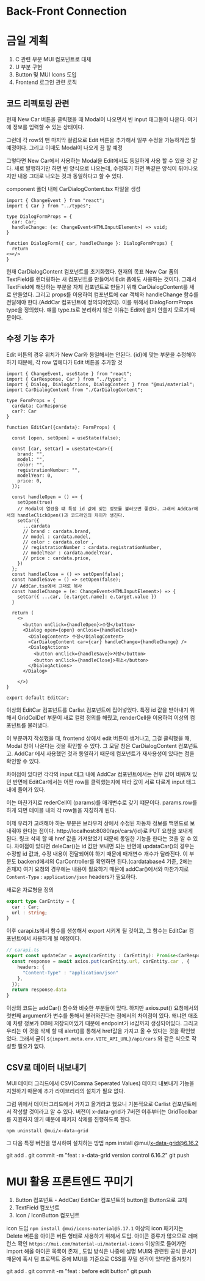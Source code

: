 # Back-Front Connection



# 금일 계획
1. C 관련 부분 MUI 컴포넌트로 대체
2. U 부분 구현
3. Button 및 MUI Icons 도입
4. Frontend 로그인 관련 로직

## 코드 리펙토링 관련
현재 New Car 버튼을 클릭했을 때 Modal이 나오면서 빈 input 태그들이 나온다. 여기에 정보를 입력할 수 있는 상태이다.

그런데 각 row의 맨 마지막 컬럼으로 Edit 버튼을 추가해서 일부 수정을 가능하게끔 할 예정이다. 그리고 이때도 Modal이 나오게 끔 할 예정

그렇다면 New Car에서 사용하는 Modal을 Edit에서도 동일하게 사용 할 수 있을 것 같다. 새로 발행하기만 하면 빈 양식으로 나오는데, 수정하기 하면 똑같은 양식이 튀어나오지만 내용 그대로 나오는 것과 동일하다고 할 수 있다.

component 폴더 내에 CarDialogContent.tsx 파일을 생성

```tsx
import { ChangeEvent } from "react";
import { Car } from "../types";

type DialogFormProps = {
  car: Car;
  handleChange: (e: ChangeEvent<HTMLInputElement>) => void;
}

function DialogForm({ car, handleChange }: DialogFormProps) {
  return
<></>
}
```
현재 CarDialogContent 컴포넌트를 초기화했다.
현재의 목표 New Car 폼의 TextField를 렌더링하는 새 컴포넌트를 만들어서 Edit 폼에도 사용하는 것이다.
그래서 TextField에 해당하는 부분을 자체 컴포넌트로 만들기 위해 CarDialogContent를 새로 만들었다. 그리고 props를 이용하여 컴포넌트에 car 객체와 handleChange 함수를 전달해야 한다.(AddCar 컴포넌트에 정의되어있다). 이를 위해서 DialogFormProps type을 정의했다. 얘를 type.ts로 분리하지 않은 이유는 Edit에 쓸지 안쓸지 모르기 때문이다.


## 수정 기능 추가

Edit 버튼의 경우 위치가 New Car와 동일해서는 안된다. {id}에 맞는 부분을 수정해야 하기 때문에, 각 row 옆에다가 Edit 버튼을 추가할 것 

```tsx
import { ChangeEvent, useState } from "react";
import { CarResponse, Car } from "../types";
import { Dialog, DialogActions, DialogContent } from "@mui/material";
import CarDialogContent from "./CarDialogContent";

type FormProps = {
  cardata: CarResponse
  car?: Car
}

function EditCar({cardata}: FormProps) {

  const [open, setOpen] = useState(false);

  const [car, setCar] = useState<Car>({
    brand: "",
    model: "",
    color: "",
    registrationNumber: "",
    modelYear: 0,
    price: 0,
  });

  const handleOpen = () => {
    setOpen(true)
    // Modal이 열렸을 떄 특정 id 값에 맞는 정보를 불러오면 좋겠다. 그래서 AddCar에서의 handleClickOpen()과 코드라인의 차이가 생긴다.
    setCar({
      ...cardata
      // brand : cardata.brand,
      // model : cardata.model,
      // color : cardata.color ,
      // registrationNumber : cardata.registrationNumber,
      // modelYear : cardata.modelYear,
      // price : cardata.price,
    })
  };
  const handleClose = () => setOpen(false);
  const handleSave = () => setOpen(false);
  // AddCar.tsx에서 그대로 복사
  const handleChange = (e: ChangeEvent<HTMLInputElement>) => {
    setCar({ ...car, [e.target.name]: e.target.value })
  }

  return (
    <>
      <button onClick={handleOpen}>수정</button>
      <Dialog open={open} onClose={handleClose}>
        <DialogContent> 수정</DialogContent>
        <CarDialogContent car={car} handleChange={handleChange} />
        <DialogActions>
          <button onClick={handleSave}>저장</button>
          <button onClick={handleClose}>취소</button>
        </DialogActions>
      </Dialog>

    </>)
}

export default EditCar;
```

이상의 EditCar 컴포넌트를 Carlist 컴포넌트에 집어넣었다. 특정 id 값을 받아내기 위해서 GridColDef 부분이 새로 컬럼 정의를 해줬고, renderCell을 이용하여 이상의 컴포넌트를 불러냈다.

이 부분까지 작성했을 때, frontend 상에서 edit 버튼이 생겨나고, 그걸 클릭했을 때, Modal 창이 나온다는 것을 확인할 수 있다. 그 모달 창은 CarDialogContent 컴포넌트고. AddCar 에서 사용했던 것과 동일하기 때문에 컴포넌트가 재사용성이 있다는 점을 확인할 수 있다.

차이점이 있다면 각각의 input 태그 내에 AddCar 컴포넌트에서는 전부 값이 비워져 있던 반면에 EditCar에서는 어떤 row를 클릭했는지에 따라 값이 서로 다르게 input 태그 내에 들어가 있다.

이는 마찬가지로 rederCell이 (params)를 매개변수로 갖기 떄문이다. params.row를 하게 되면 테이블 내의 각 row들을 지칭하게 된다.

이제 우리가 고려해야 하는 부분은 브라우저 상에서 수정된 자동차 정보를 백엔드로 보내줘야 한다는 점이다. http://localhost:8080/api/cars/{id}로 PUT 요청을 보내게 된다. 링크 삭제 할 때 href 값을 가져왔었기 때문에 동일한 기능을 한다는 것을 알 수 있다.
차이점이 있다면 deleCar()는 id 값만 보내면 되는 반면에 updataCar()의 경우는 수정할 id 값과, 수정 내용이 전달되어야 하기 때문에 매개변수 개수가 달라진다. 이 부분도 backend에서의 CarController를 확인하면 된다.(cardatabase4 기준, 2에는 존재X)
여기 요청의 경우에는 내용이 필요하기 때문에 addCar()에서와 마찬가지로 `Content-Type` : `application/json` headers가 필요하다.

새로운 자료형을 정의
```ts
export type CarEntity = {
  car : Car;
  url : string;
}
```
이후 carapi.ts에서 함수를 생성해서 export 시키게 될 것이고, 그 함수는 EditCar 컴포넌트에서 사용하게 될 예정이다.


```ts
// carapi.ts
export const updateCar = async(carEntity : CarEntity): Promise<CarResponse> => {
  const response = await axios.put(carEntity.url, carEntity.car , {
    headers: {
      "Content-Type" : "application/json"
    },
  });
  return response.data
}
```

이상의 코드는 addCar() 함수와 비슷한 부분들이 있다. 하지만 axios.put() 요청에서의 첫번째 argument가 변수를 통해서 불러와진다는 점에서의 차이점이 있다. 왜냐면 애초에 차량 정보가 DB에 저장되어있기 때문에 endpoint가 id값까지 생성되어있다. 그리고 우리는 이 것을 삭제 할 때 alert()를 통해서 href값을 가지고 올 수 있다는 것을 확인했었다. 그래서 굳이 `${import.meta.env.VITE_API_URL}/api/cars` 와 같은 식으로 작성할 필요가 없다.


## CSV로 데이터 내보내기
MUI 데이터 그리드에서 CSV(Comma Seperated Values) 데이터 내보내기 기능을 지원하기 때문에 추가 라이브러리의 설치가 필요 없다.

그럼 위에서 데이터그리드에서 가지고 올거라고 했으니 기본적으로 Carlist 컴포넌트에서 작성할 것이라고 알 수 있다.
버전이 x-data-grid가 7버전 이후부터는 GridToolbar를 지원하지 않기 때문에 패키지 삭제를 진행하도록 한다.

`npm uninstall @mui/x-data-grid`

그 다음 특정 버전을 명시하여 설치하는 방법
npm install @mui/x-data-grid@6.16.2

git add .
git commit -m "feat : x-data-grid version control 6.16.2"
git push

# MUI 활용 프론트엔드 꾸미기
1. Button 컴포넌트              - AddCar/ EditCar 컴포넌트의 button을 Button으로 교체
2. TextField 컴포넌트
3. Icon / IconButton 컴포넌트

icon 도입 
`npm install @mui/icons-material@5.17.1`
이상의 icon 패키지는 Delete 버튼을 아이콘 버튼 형태로 사용하기 위해서 도입.
아이콘 종류가 많으므로 레퍼런스 확인
`https://mui.com/material-ui/material-icons`
이상의로 들어가면 import 해올 아이콘 목록이 존재 , 도입 방식은 나중에 설명
MUI와 관련된 공식 문서기 때문에 혹시 팀 프로젝트 중에 MUI를 기준으로 CSS를 꾸밀 생각이 있다면 즐겨찾기 

git add .
git commit -m "feat : before edit button"
git push
